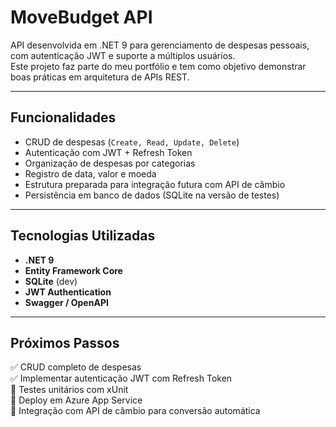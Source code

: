 # MoveBudget API

API desenvolvida em .NET 9 para gerenciamento de despesas pessoais, com autenticação JWT e suporte a múltiplos usuários.  
Este projeto faz parte do meu portfólio e tem como objetivo demonstrar boas práticas em arquitetura de APIs REST.

---

## Funcionalidades

- CRUD de despesas (`Create, Read, Update, Delete`)
- Autenticação com JWT + Refresh Token
- Organização de despesas por categorias
- Registro de data, valor e moeda
- Estrutura preparada para integração futura com API de câmbio
- Persistência em banco de dados (SQLite na versão de testes)

---

## Tecnologias Utilizadas

- **.NET 9**  
- **Entity Framework Core**  
- **SQLite** (dev)  
- **JWT Authentication**  
- **Swagger / OpenAPI**

---

## Próximos Passos

✅ CRUD completo de despesas  
✅ Implementar autenticação JWT com Refresh Token  
🔲 Testes unitários com xUnit  
🔲 Deploy em Azure App Service  
🔲 Integração com API de câmbio para conversão automática  
